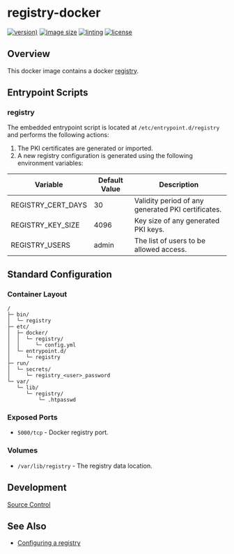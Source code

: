 # registry-docker

[![version)](https://img.shields.io/docker/v/crashvb/registry/latest)](https://hub.docker.com/repository/docker/crashvb/registry)
[![image size](https://img.shields.io/docker/image-size/crashvb/registry/latest)](https://hub.docker.com/repository/docker/crashvb/registry)
[![linting](https://img.shields.io/badge/linting-hadolint-yellow)](https://github.com/hadolint/hadolint)
[![license](https://img.shields.io/github/license/crashvb/registry-docker.svg)](https://github.com/crashvb/registry-docker/blob/master/LICENSE.md)

## Overview

This docker image contains a docker [registry](https://docs.docker.com/registry/).

## Entrypoint Scripts

### registry

The embedded entrypoint script is located at `/etc/entrypoint.d/registry` and performs the following actions:

1. The PKI certificates are generated or imported.
2. A new registry configuration is generated using the following environment variables:

 | Variable | Default Value | Description |
 | -------- | ------------- | ----------- |
 | REGISTRY\_CERT\_DAYS | 30 | Validity period of any generated PKI certificates. |
 | REGISTRY\_KEY\_SIZE | 4096 | Key size of any generated PKI keys. |
 | REGISTRY\_USERS | admin | The list of users to be allowed access. |

## Standard Configuration

### Container Layout

```
/
├─ bin/
│  └─ registry
├─ etc/
│  ├─ docker/
│  │  └─ registry/
│  │     └─ config.yml
│  └─ entrypoint.d/
│     └─ registry
├─ run/
│  └─ secrets/
│     └─ registry_<user>_password
└─ var/
   └─ lib/
      └─ registry/
          └─ .htpasswd
```

### Exposed Ports

* `5000/tcp` - Docker registry port.

### Volumes

* `/var/lib/registry` - The registry data location.

## Development

[Source Control](https://github.com/crashvb/registry-docker)

## See Also
* [Configuring a registry](https://docs.docker.com/registry/configuration/)

